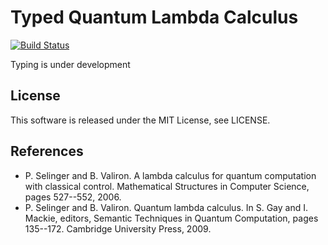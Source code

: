 
# Typed Quantum Lambda Calculus

[![Build Status](https://travis-ci.com/Suikaba/SelingerQuantumLambdaCalculus.svg?token=CZn36eTofNZzqtf7H2em&branch=master)](https://travis-ci.com/Suikaba/SelingerQuantumLambdaCalculus)

Typing is under development

## License
This software is released under the MIT License, see LICENSE.


## References

- P. Selinger and B. Valiron. A lambda calculus for quantum computation with classical control. Mathematical Structures in Computer Science, pages 527--552, 2006.
- P. Selinger and B. Valiron. Quantum lambda calculus. In S. Gay and I. Mackie, editors, Semantic Techniques in Quantum Computation, pages 135--172. Cambridge University Press, 2009.
